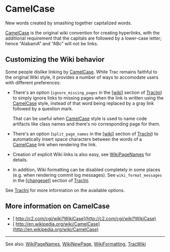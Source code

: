 # CamelCase



New words created by smashing together capitalized words.



[CamelCase](camel-case) is the original wiki convention for creating hyperlinks, with the additional requirement that the capitals are followed by a lower-case letter; hence “AlabamA” and “ABc” will not be links.


## Customizing the Wiki behavior



Some people dislike linking by [CamelCase](camel-case).  While Trac remains faithful to the original Wiki style, it provides a number of ways to accomodate users with different preferences:


- There's an option (`ignore_missing_pages` in the [\[wiki\]](trac-ini#) section of [TracIni](trac-ini)) to simply ignore links to missing pages when the link is written using the [CamelCase](camel-case) style, instead of that word being replaced by a gray link followed by a question mark.

  That can be useful when [CamelCase](camel-case) style is used to name code artifacts like class names and there's no corresponding page for them.
- There's an option (`split_page_names` in the  [\[wiki\]](trac-ini#) section of [TracIni](trac-ini)) to automatically insert space characters between the words of a [CamelCase](camel-case) link when rendering the link.
- Creation of explicit Wiki links is also easy, see [WikiPageNames](wiki-page-names) for details.
- In addition, Wiki formatting can be disabled completely in some places (e.g. when rendering commit log messages). See `wiki_format_messages` in the [\[changeset\]](trac-ini#) section of [TracIni](trac-ini).


See [TracIni](trac-ini) for more information on the available options.


## More information on CamelCase


- [ http://c2.com/cgi/wiki?WikiCase](http://c2.com/cgi/wiki?WikiCase)
- [
  http://en.wikipedia.org/wiki/CamelCase](http://en.wikipedia.org/wiki/CamelCase)

---



See also: [WikiPageNames](wiki-page-names), [WikiNewPage](wiki-new-page), [WikiFormatting](wiki-formatting), [TracWiki](trac-wiki)


